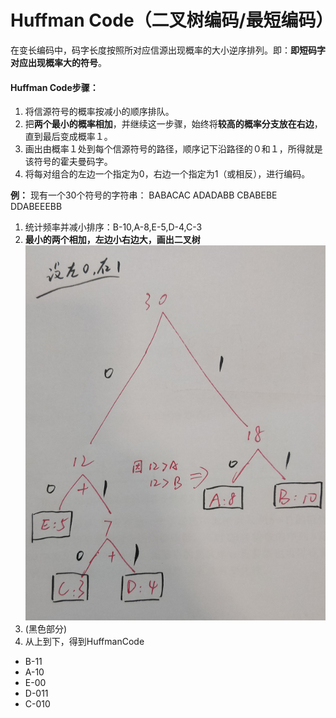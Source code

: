 # Huffman Code（二叉树编码/最短编码）

在变长编码中，码字长度按照所对应信源出现概率的大小逆序排列。即：**即短码字对应出现概率大的符号**。

#### Huffman Code步骤：
1. 将信源符号的概率按减小的顺序排队。
2. 把**两个最小的概率相加**，并继续这一步骤，始终将**较高的概率分支放在右边**，直到最后变成概率１。
3. 画出由概率１处到每个信源符号的路径，顺序记下沿路径的０和１，所得就是该符号的霍夫曼码字。   
4. 将每对组合的左边一个指定为0，右边一个指定为1（或相反），进行编码。


**例：** 现有一个30个符号的字符串：
BABACAC ADADABB CBABEBE DDABEEEBB
1. 统计频率并减小排序：B-10,A-8,E-5,D-4,C-3
2. **最小的两个相加，左边小右边大，画出二叉树**<div align=center><img src="https://github.com/hmzbox/Study-notes/blob/master/Stego/images/3.2HuffmanCode.png" width="600"></div>
3. (黑色部分)
4. 从上到下，得到HuffmanCode
+ B-11
+ A-10
+ E-00
+ D-011
+ C-010

